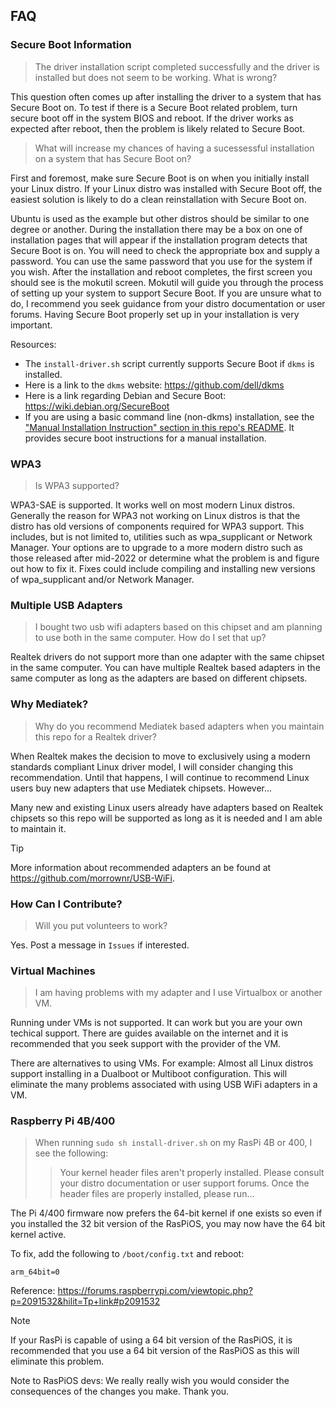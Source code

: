 ## FAQ

### Secure Boot Information

> The driver installation script completed successfully and the driver is installed but does not seem to be working.
> What is wrong?

This question often comes up after installing the driver to a system that has Secure Boot on.
To test if there is a Secure Boot related problem, turn secure boot off in the system BIOS and reboot.
If the driver works as expected after reboot, then the problem is likely related to Secure Boot.

> What will increase my chances of having a sucessessful installation on a system that has Secure Boot on?

First and foremost, make sure Secure Boot is on when you initially install your Linux distro.
If your Linux distro was installed with Secure Boot off, the easiest solution is likely to do a clean reinstallation with Secure Boot on.

Ubuntu is used as the example but other distros should be similar to one degree or another.
During the installation there may be a box on one of installation pages that will appear if the installation program detects that Secure Boot is on.
You will need to check the appropriate box and supply a password.
You can use the same password that you use for the system if you wish.
After the installation and reboot completes, the first screen you should see is the mokutil screen.
Mokutil will guide you through the process of setting up your system to support Secure Boot.
If you are unsure what to do, I recommend you seek guidance from your distro documentation or user forums.
Having Secure Boot properly set up in your installation is very important.

Resources:

- The `install-driver.sh` script currently supports Secure Boot if `dkms` is installed.
- Here is a link to the `dkms` website: <https://github.com/dell/dkms>
- Here is a link regarding Debian and Secure Boot: <https://wiki.debian.org/SecureBoot>
- If you are using a basic command line (non-dkms) installation, see the ["Manual Installation Instruction" section in this repo's README](./README.md#manual-installation-instructions).
  It provides secure boot instructions for a manual installation.

### WPA3

> Is WPA3 supported?

WPA3-SAE is supported.
It works well on most modern Linux distros.
Generally the reason for WPA3 not working on Linux distros is that the distro has old versions of components required for WPA3 support.
This includes, but is not limited to, utilities such as wpa\_supplicant or Network Manager.
Your options are to upgrade to a more modern distro such as those released after mid-2022 or determine what the problem is and figure out how to fix it.
Fixes could include compiling and installing new versions of wpa\_supplicant and/or Network Manager.

### Multiple USB Adapters

> I bought two usb wifi adapters based on this chipset and am planning to use both in the same computer.
> How do I set that up?

Realtek drivers do not support more than one adapter with the same chipset in the same computer.
You can have multiple Realtek based adapters in the same computer as long as the adapters are based on different chipsets.

### Why Mediatek?

> Why do you recommend Mediatek based adapters when you maintain this repo for a Realtek driver?

When Realtek makes the decision to move to exclusively using a modern standards compliant Linux driver model, I will consider changing this recommendation.
Until that happens, I will continue to recommend Linux users buy new adapters that use Mediatek chipsets.
However...

Many new and existing Linux users already have adapters based on Realtek chipsets so this repo will be supported as long as it is needed and I am able to maintain it.

> [!TIP]
> More information about recommended adapters an be found at <https://github.com/morrownr/USB-WiFi>.

### How Can I Contribute?

> Will you put volunteers to work?

Yes. Post a message in `Issues` if interested.

### Virtual Machines

> I am having problems with my adapter and I use Virtualbox or another VM.

Running under VMs is not supported.
It can work but you are your own techical support.
There are guides available on the internet and it is recommended that you seek support with the provider of the VM.

There are alternatives to using VMs.
For example: Almost all Linux distros support installing in a Dualboot or Multiboot configuration.
This will eliminate the many problems associated with using USB WiFi adapters in a VM.

### Raspberry Pi 4B/400

> When running `sudo sh install-driver.sh` on my RasPi 4B or 400, I see the following:
>
>> Your kernel header files aren't properly installed.
>> Please consult your distro documentation or user support forums.
>> Once the header files are properly installed, please run...

The Pi 4/400 firmware now prefers the 64-bit kernel if one exists so even if you installed the 32 bit version of the RasPiOS, you may now have the 64 bit kernel active.

To fix, add the following to `/boot/config.txt` and reboot:

``` text
arm_64bit=0
```

Reference: <https://forums.raspberrypi.com/viewtopic.php?p=2091532&hilit=Tp+link#p2091532>

> [!NOTE]
> If your RasPi is capable of using a 64 bit version of the RasPiOS, it is recommended that you use a 64 bit version of the RasPiOS as this will eliminate this problem.

Note to RasPiOS devs:
We really really wish you would consider the consequences of the changes you make.
Thank you.
